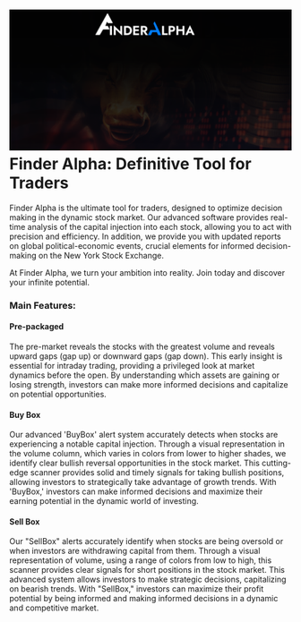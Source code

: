 # ![Texto alternativo](Images/presentation/banner.png) Finder Alpha: Definitive Tool for Traders

Finder Alpha is the ultimate tool for traders, designed to optimize decision making in the dynamic stock market. Our advanced software provides real-time analysis of the capital injection into each stock, allowing you to act with precision and efficiency. In addition, we provide you with updated reports on global political-economic events, crucial elements for informed decision-making on the New York Stock Exchange.

At Finder Alpha, we turn your ambition into reality. Join today and discover your infinite potential.

### Main Features:

#### Pre-packaged

The pre-market reveals the stocks with the greatest volume and reveals upward gaps (gap up) or downward gaps (gap down). This early insight is essential for intraday trading, providing a privileged look at market dynamics before the open. By understanding which assets are gaining or losing strength, investors can make more informed decisions and capitalize on potential opportunities.

#### Buy Box

Our advanced 'BuyBox' alert system accurately detects when stocks are experiencing a notable capital injection. Through a visual representation in the volume column, which varies in colors from lower to higher shades, we identify clear bullish reversal opportunities in the stock market. This cutting-edge scanner provides solid and timely signals for taking bullish positions, allowing investors to strategically take advantage of growth trends. With 'BuyBox,' investors can make informed decisions and maximize their earning potential in the dynamic world of investing.

#### Sell Box

Our "SellBox" alerts accurately identify when stocks are being oversold or when investors are withdrawing capital from them. Through a visual representation of volume, using a range of colors from low to high, this scanner provides clear signals for short positions in the stock market. This advanced system allows investors to make strategic decisions, capitalizing on bearish trends. With "SellBox," investors can maximize their profit potential by being informed and making informed decisions in a dynamic and competitive market.
